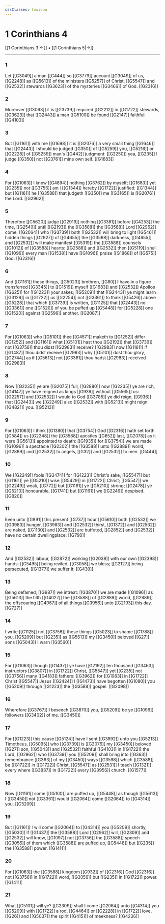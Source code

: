 ```yaml
---
cssClasses: lexicon
---
```

# 1 Corinthians 4

[[1 Corinthians 3|←]] • [[1 Corinthians 5|→]]

---

### 1
Let [[G3049]] a man [[G444]] so [[G3779]] account [[G3049]] of us, [[G2248]] as [[G5613]] of the ministers [[G5257]] of Christ, [[G5547]] and [[G2532]] stewards [[G3623]] of the mysteries [[G3466]] of God. [[G2316]]

### 2
Moreover [[G3063]]  it is [[G3739]] required [[G2212]] in [[G1722]] stewards, [[G3623]] that [[G2443]] a man [[G5100]] be found [[G2147]] faithful. [[G4103]]

### 3
But [[G1161]] with me [[G1698]] it is [[G2076]] a very small thing [[G1646]] that [[G2443]] I should be judged [[G350]] of [[G5259]] you, [[G5216]] or [[G2228]] of [[G5259]] man's [[G442]] judgment: [[G2250]] yea, [[G235]] I judge [[G350]] not [[G3761]] mine own self. [[G1683]]

### 4
For [[G1063]] I know [[G4894]] nothing [[G3762]] by myself; [[G1683]] yet [[G235]] not [[G3756]] am I [[G1344]] hereby [[G1722]] justified: [[G1344]] but [[G1161]] he [[G3588]] that judgeth [[G350]] me [[G3165]] is [[G2076]] the Lord. [[G2962]]

### 5
Therefore [[G5620]] judge [[G2919]] nothing [[G3361]] before [[G4253]] the time, [[G2540]] until [[G2193]] the [[G3588]] the [[G3588]] Lord [[G2962]] come, [[G2064]] who [[G3739]] both [[G2532]] will bring to light [[G5461]] hidden things [[G2927]] of [[G4655]] the [[G3588]] darkness, [[G4655]] and [[G2532]] will make manifest [[G5319]] the [[G3588]] counsels [[G1012]]  of [[G3588]] hearts: [[G2588]] and [[G2532]] then [[G5119]] shall [[G1096]] every man [[G1538]] have [[G1096]] praise [[G1868]] of [[G575]] God. [[G2316]]

### 6
And [[G1161]] these things, [[G5023]] brethren, [[G80]] I have in a figure transferred [[G3345]] to [[G1519]] myself [[G1683]] and [[G2532]] Apollos [[G625]] for [[G1223]] your sakes; [[G5209]] that [[G2443]] ye might learn [[G3129]] in [[G1722]] us [[G2254]] not [[G3361]] to think [[G5426]] above [[G5228]] that which [[G3739]] is written, [[G1125]] that [[G2443]] no [[G3361]] one [[G1520]] of you be puffed up [[G5448]] for [[G5228]] one [[G1520]] against [[G2596]] another. [[G2087]]

### 7
For [[G1063]] who [[G5101]] thee [[G4571]] maketh to [[G1252]] differ [[G1252]] and [[G1161]] what [[G5101]] hast thou [[G2192]] that [[G3739]] not [[G3756]] thou didst [[G2983]] receive? [[G2983]] now [[G1161]] if [[G1487]] thou didst receive [[G2983]] why [[G5101]] dost thou glory, [[G2744]] as if [[G5613]] not [[G3361]] thou hadst [[G2983]] received [[G2983]]

### 8
Now [[G2235]] ye are [[G2075]] full, [[G2880]] now [[G2235]] ye are rich, [[G4147]] ye have reigned as kings [[G936]] without [[G5565]] us: [[G2257]] and [[G2532]] I would to God [[G3785]] ye did reign, [[G936]] that [[G2443]] we [[G2249]] also [[G2532]] with [[G5213]] might reign [[G4821]] you. [[G5213]]

### 9
For [[G1063]] I think [[G1380]] that [[G3754]] God [[G2316]] hath set forth [[G584]] us [[G2248]] the [[G3588]] apostles [[G652]] last, [[G2078]] as it were [[G5613]] appointed to death: [[G1935]] for [[G3754]] we are made [[G1096]] a spectacle [[G2302]] the [[G3588]] unto [[G2889]] world, [[G2889]] and [[G2532]] to angels, [[G32]] and [[G2532]] to men. [[G444]]

### 10
We [[G2249]] fools [[G3474]] for [[G1223]] Christ's sake, [[G5547]] but [[G1161]] ye [[G5210]] wise [[G5429]] in [[G1722]] Christ; [[G5547]] we [[G2249]] weak, [[G772]] but [[G1161]] ye [[G5210]] strong; [[G2478]] ye [[G5210]] honourable, [[G1741]] but [[G1161]] we [[G2249]] despised. [[G820]]

### 11
Even unto [[G891]] this present [[G737]] hour [[G5610]] both [[G2532]] we [[G3983]] hunger, [[G3983]] and [[G2532]] thirst, [[G1372]] and [[G2532]] are naked, [[G1130]] and [[G2532]] are buffeted, [[G2852]] and [[G2532]] have no certain dwellingplace; [[G790]]

### 12
And [[G2532]] labour, [[G2872]] working [[G2038]] with our own [[G2398]] hands: [[G5495]] being reviled, [[G3058]] we bless; [[G2127]] being persecuted, [[G1377]] we suffer it: [[G430]]

### 13
Being defamed, [[G987]] we intreat: [[G3870]] we are made [[G1096]] as [[G5613]] the filth [[G4027]] the [[G3588]] of [[G2889]] world, [[G2889]] the offscouring [[G4067]] of all things [[G3956]] unto [[G2193]] this day. [[G737]]

### 14
I write [[G1125]] not [[G3756]] these things [[G5023]] to shame [[G1788]] you, [[G5209]] but [[G235]] as [[G5613]] my [[G3450]] beloved [[G27]] sons [[G5043]] I warn [[G3560]]

### 15
For [[G1063]] though [[G1437]] ye have [[G2192]] ten thousand [[G3463]] instructors [[G3807]] in [[G1722]] Christ, [[G5547]] yet [[G235]] not [[G3756]] many [[G4183]] fathers: [[G3962]] for [[G1063]] in [[G1722]] Christ [[G5547]] Jesus [[G2424]] I [[G1473]] have begotten [[G1080]] you [[G5209]] through [[G1223]] the [[G3588]] gospel. [[G2098]]

### 16
Wherefore [[G3767]] I beseech [[G3870]] you, [[G5209]] be ye [[G1096]] followers [[G3402]] of me. [[G3450]]

### 17
For [[G1223]] this cause [[G5124]] have I sent [[G3992]] unto you [[G5213]] Timotheus, [[G5095]] who [[G3739]] is [[G2076]] my [[G3450]] beloved [[G27]] son, [[G5043]] and [[G2532]] faithful [[G4103]] in [[G1722]] the Lord, [[G2962]] who [[G3739]] you [[G5209]] shall bring into [[G363]] remembrance [[G363]] of my [[G3450]] ways [[G3598]] which [[G3588]] be [[G1722]] in [[G1722]] Christ, [[G5547]] as [[G2531]] I teach [[G1321]] every where [[G3837]] in [[G1722]] every [[G3956]] church. [[G1577]]

### 18
Now [[G1161]] some [[G5100]] are puffed up, [[G5448]] as though [[G5613]] I [[G3450]] not [[G3361]] would [[G2064]] come [[G2064]] to [[G4314]] you. [[G5209]]

### 19
But [[G1161]] I will come [[G2064]] to [[G4314]] you [[G5209]] shortly, [[G5030]] if [[G1437]] the [[G3588]] Lord [[G2962]] will, [[G2309]] and [[G2532]] will know, [[G1097]] not [[G3756]] the [[G3588]] speech [[G3056]] of them which [[G3588]] are puffed up, [[G5448]] but [[G235]] the [[G3588]] power. [[G1411]]

### 20
For [[G1063]] the [[G3588]] kingdom [[G932]] of [[G2316]] God [[G2316]] not [[G3756]] in [[G1722]] word, [[G3056]] but [[G235]] in [[G1722]] power. [[G1411]]

### 21
What [[G5101]] will ye? [[G2309]] shall I come [[G2064]] unto [[G4314]] you [[G5209]] with [[G1722]] a rod, [[G4464]] or [[G2228]] in [[G1722]] love, [[G26]] and [[G5037]] the spirit [[G4151]] of meekness? [[G4236]]